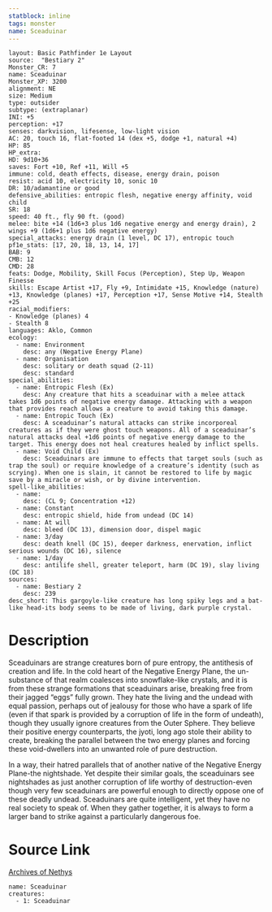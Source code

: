 ```yaml
---
statblock: inline
tags: monster
name: Sceaduinar
---
```

```statblock
layout: Basic Pathfinder 1e Layout
source:  "Bestiary 2"
Monster_CR: 7
name: Sceaduinar
Monster_XP: 3200
alignment: NE
size: Medium
type: outsider
subtype: (extraplanar)
INI: +5
perception: +17
senses: darkvision, lifesense, low-light vision
AC: 20, touch 16, flat-footed 14 (dex +5, dodge +1, natural +4)
HP: 85
HP_extra: 
HD: 9d10+36
saves: Fort +10, Ref +11, Will +5
immune: cold, death effects, disease, energy drain, poison
resist: acid 10, electricity 10, sonic 10
DR: 10/adamantine or good
defensive_abilities: entropic flesh, negative energy affinity, void child
SR: 18
speed: 40 ft., fly 90 ft. (good)
melee: bite +14 (1d6+3 plus 1d6 negative energy and energy drain), 2 wings +9 (1d6+1 plus 1d6 negative energy)
special_attacks: energy drain (1 level, DC 17), entropic touch
pf1e_stats: [17, 20, 18, 13, 14, 17]
BAB: 9
CMB: 12
CMD: 28
feats: Dodge, Mobility, Skill Focus (Perception), Step Up, Weapon Finesse
skills: Escape Artist +17, Fly +9, Intimidate +15, Knowledge (nature) +13, Knowledge (planes) +17, Perception +17, Sense Motive +14, Stealth +25
racial_modifiers:
- Knowledge (planes) 4
- Stealth 8
languages: Aklo, Common
ecology:
  - name: Environment
    desc: any (Negative Energy Plane)
  - name: Organisation
    desc: solitary or death squad (2-11)
    desc: standard
special_abilities:
  - name: Entropic Flesh (Ex)
    desc: Any creature that hits a sceaduinar with a melee attack takes 1d6 points of negative energy damage. Attacking with a weapon that provides reach allows a creature to avoid taking this damage.
  - name: Entropic Touch (Ex)
    desc: A sceaduinar’s natural attacks can strike incorporeal creatures as if they were ghost touch weapons. All of a sceaduinar’s natural attacks deal +1d6 points of negative energy damage to the target. This energy does not heal creatures healed by inflict spells.
  - name: Void Child (Ex)
    desc: Sceaduinars are immune to effects that target souls (such as trap the soul) or require knowledge of a creature’s identity (such as scrying). When one is slain, it cannot be restored to life by magic save by a miracle or wish, or by divine intervention.
spell-like_abilities:
  - name:
    desc: (CL 9; Concentration +12)
  - name: Constant
    desc: entropic shield, hide from undead (DC 14)
  - name: At will
    desc: bleed (DC 13), dimension door, dispel magic
  - name: 3/day
    desc: death knell (DC 15), deeper darkness, enervation, inflict serious wounds (DC 16), silence
  - name: 1/day
    desc: antilife shell, greater teleport, harm (DC 19), slay living (DC 18)
sources:
  - name: Bestiary 2
    desc: 239
desc_short: This gargoyle-like creature has long spiky legs and a bat-like head-its body seems to be made of living, dark purple crystal.
```
# Description
Sceaduinars are strange creatures born of pure entropy, the antithesis of creation and life. In the cold heart of the Negative Energy Plane, the un-substance of that realm coalesces into snowflake-like crystals, and it is from these strange formations that sceaduinars arise, breaking free from their jagged “eggs” fully grown. They hate the living and the undead with equal passion, perhaps out of jealousy for those who have a spark of life (even if that spark is provided by a corruption of life in the form of undeath), though they usually ignore creatures from the Outer Sphere. They believe their positive energy counterparts, the jyoti, long ago stole their ability to create, breaking the parallel between the two energy planes and forcing these void-dwellers into an unwanted role of pure destruction.

In a way, their hatred parallels that of another native of the Negative Energy Plane-the nightshade. Yet despite their similar goals, the sceaduinars see nightshades as just another corruption of life worthy of destruction-even though very few sceaduinars are powerful enough to directly oppose one of these deadly undead. Sceaduinars are quite intelligent, yet they have no real society to speak of. When they gather together, it is always to form a larger band to strike against a particularly dangerous foe.
# Source Link
[Archives of Nethys](https://aonprd.com/MonsterDisplay.aspx?ItemName=Sceaduinar)
```encounter-table
name: Sceaduinar
creatures:
  - 1: Sceaduinar
```
